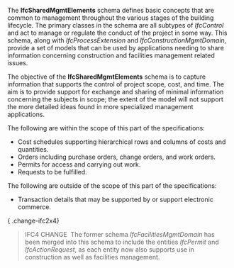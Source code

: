 ﻿The **IfcSharedMgmtElements** schema defines basic concepts that are common to management throughout the various stages of the building lifecycle. The primary classes in the schema are all subtypes of _IfcControl_ and act to manage or regulate the conduct of the project in some way. This schema, along with _IfcProcessExtension_ and _IfcConstructionMgmtDomain_, provide a set of models that can be used by applications needing to share information concerning construction and facilities management related issues.

The objective of the **IfcSharedMgmtElements** schema is to capture information that supports the control of project scope, cost, and time. The aim is to provide support for exchange and sharing of minimal information concerning the subjects in scope; the extent of the model will not support the more detailed ideas found in more specialized management applications.

The following are within the scope of this part of the specifications:

* Cost schedules supporting hierarchical rows and columns of costs and quantities.
* Orders including purchase orders, change orders, and work orders.
* Permits for access and carrying out work.
* Requests to be fulfilled.

The following are outside of the scope of this part of the specifications:

* Transaction details that may be supported by or support electronic commerce.

{ .change-ifc2x4}
> IFC4 CHANGE&nbsp; The former schema _IfcFacilitiesMgmtDomain_ has been merged into this schema to include the entities _IfcPermit_ and _IfcActionRequest_, as each entity now also supports use in construction as well as facilities management.
